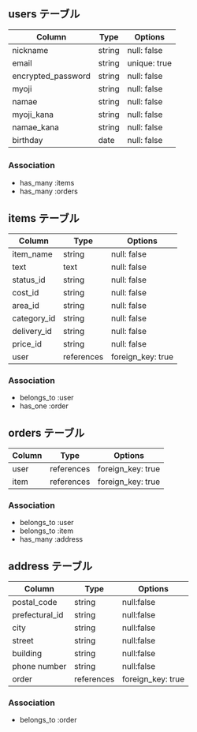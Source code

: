 ## users テーブル

| Column   | Type   | Options     |
| -------- | ------ | ----------- |
| nickname | string | null: false |
| email    | string | unique: true |
| encrypted_password | string | null: false |
| myoji    | string | null: false |
| namae | string | null: false |
| myoji_kana | string | null: false |
| namae_kana | string | null: false |
| birthday | date     | null: false |

### Association　　

- has_many :items
- has_many :orders

## items テーブル

| Column | Type   | Options     |
| ------ | ------ | ----------- |
| item_name   | string       | null: false |
| text        | text         | null: false |
| status_id   | string       | null: false |
| cost_id     | string       | null: false |
| area_id     | string       | null: false |
| category_id | string       | null: false |
| delivery_id | string     | null: false |
| price_id    | string       | null: false |
| user        | references   | foreign_key: true |

### Association

- belongs_to :user
- has_one :order 
 

## orders テーブル

| Column | Type       | Options         |
| ------ | ---------- | --------------- |
| user   | references | foreign_key: true  |
| item   | references | foreign_key: true  |


### Association

- belongs_to :user
- belongs_to :item
- has_many :address


## address テーブル

| Column | Type       | Options         |
| ------ | ---------- | --------------- |
| postal_code    | string    | null:false        |
| prefectural_id | string    | null:false        |
| city           | string    | null:false        |
| street         | string    | null:false        |
| building       | string    | null:false        |
| phone number   | string    | null:false        |
| order          | references| foreign_key: true |

### Association

- belongs_to :order



